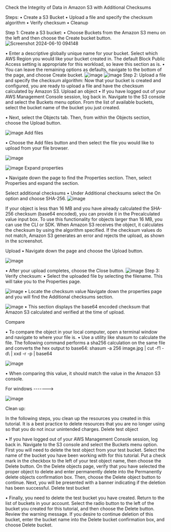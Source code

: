 Check the Integrity of Data in Amazon S3 with Additional Checksums 

Steps:
•	Create a S3 Bucket
•	Upload a file and specify the checksum algorithm
•	Verify checksum
•	Cleanup

Step 1: Create a S3 bucket:
•	Choose Buckets from the Amazon S3 menu on the left and then choose the Create bucket button.
![Screenshot 2024-06-10 094148](https://github.com/AJAYKUMARREDDY7373/My-Training-Projects-Aws-/assets/154115376/a8cab462-b1d6-4d41-aed4-d3c7d89bb896)

•	Enter a descriptive globally unique name for your bucket. Select which AWS Region you would like your bucket created in. The default Block Public Access setting is appropriate for this workload, so leave this section as is.
•	You can leave the remaining options as defaults, navigate to the bottom of the page, and choose Create bucket. 
![image](https://github.com/AJAYKUMARREDDY7373/My-Training-Projects-Aws-/assets/154115376/7218333e-6c5b-4826-95bb-be588013b627)
![image](https://github.com/AJAYKUMARREDDY7373/My-Training-Projects-Aws-/assets/154115376/89c3695c-dfcd-45f4-ac0f-ad2e76ef0291)
Step 2: Upload a file and specify the checksum algorithm:
Now that your bucket is created and configured, you are ready to upload a file and have the checksum calculated by Amazon S3.
Upload an object
•	If you have logged out of your AWS Management Console session, log back in. Navigate to the S3 console and select the Buckets menu option. From the list of available buckets, select the bucket name of the bucket you just created.


•	Next, select the Objects tab. Then, from within the Objects section, choose the Upload button.

![image](https://github.com/AJAYKUMARREDDY7373/My-Training-Projects-Aws-/assets/154115376/10f3b90f-2fbc-42ae-9c4c-2f2f06f50512)
Add files

•	Choose the Add files button and then select the file you would like to upload from your file browser.

![image](https://github.com/AJAYKUMARREDDY7373/My-Training-Projects-Aws-/assets/154115376/adedc20e-ba84-4293-ad44-75028e12e281)


 ![image](https://github.com/AJAYKUMARREDDY7373/My-Training-Projects-Aws-/assets/154115376/a8752aa2-18c4-46b2-b285-3793b4f39faa)
Expand properties

•	Navigate down the page to find the Properties section. Then, select Properties and expand the section.
 
Select additional checksums
•	Under Additional checksums select the On option and choose SHA-256.
![image](https://github.com/AJAYKUMARREDDY7373/My-Training-Projects-Aws-/assets/154115376/a8268e10-2d8b-4ae4-b011-9559f80571cd)


If your object is less than 16 MB and you have already calculated the SHA-256 checksum (base64 encoded), you can provide it in the Precalculated value input box. To use this functionality for objects larger than 16 MB, you can use the CLI or SDK. When Amazon S3 receives the object, it calculates the checksum by using the algorithm specified. If the checksum values do not match, Amazon S3 generates an error and rejects the upload, as shown in the screenshot.

 Upload
•	Navigate down the page and choose the Upload button.

![image](https://github.com/AJAYKUMARREDDY7373/My-Training-Projects-Aws-/assets/154115376/6c88a82c-40a1-4862-aaa1-e0ab8f458717)

•	After your upload completes, choose the Close button.
![image](https://github.com/AJAYKUMARREDDY7373/My-Training-Projects-Aws-/assets/154115376/721c261a-4dac-4ee8-aa81-18921fb694a1)
Step 3: Verify checksum:
•	Select the uploaded file by selecting the filename. This will take you to the Properties page.

![image](https://github.com/AJAYKUMARREDDY7373/My-Training-Projects-Aws-/assets/154115376/a306f294-df8c-4278-9e86-570d10f6fd0f)
•	Locate the checksum value
Navigate down the properties page and you will find the Additional checksums section.

![image](https://github.com/AJAYKUMARREDDY7373/My-Training-Projects-Aws-/assets/154115376/375ac2ec-adae-4ae8-9572-43a7552b5685)
•	This section displays the base64 encoded checksum that Amazon S3 calculated and verified at the time of upload.


Compare

•	To compare the object in your local computer, open a terminal window and navigate to where your file is.
•	Use a utility like shasum to calculate the file. The following command performs a sha256 calculation on the same file and converts the hex output to base64: 
shasum -a 256 image.jpg | cut -f1 -d\ | xxd -r -p | base64

![image](https://github.com/AJAYKUMARREDDY7373/My-Training-Projects-Aws-/assets/154115376/e2d17d40-4cc6-46b4-8f88-abb72275cfcb)

•	When comparing this value, it should match the value in the Amazon S3 console.


For windows ------->

![image](https://github.com/AJAYKUMARREDDY7373/My-Training-Projects-Aws-/assets/154115376/faf0f8ea-0dc2-4fbb-bdc0-f9c8bead74a4)

 
 Clean up:
 
In the following steps, you clean up the resources you created in this tutorial. It is a best practice to delete resources that you are no longer using so that you do not incur unintended charges. 
Delete test object

•	If you have logged out of your AWS Management Console session, log back in. Navigate to the S3 console and select the Buckets menu option. First you will need to delete the test object from your test bucket. Select the name of the bucket you have been working with for this tutorial. Put a check mark in the checkbox to the left of your test object name, then choose the Delete button. On the Delete objects page, verify that you have selected the proper object to delete and enter permanently delete into the Permanently delete objects confirmation box. Then, choose the Delete object button to continue. Next, you will be presented with a banner indicating if the deletion has been successful.
Delete test bucket

•	Finally, you need to delete the test bucket you have created. Return to the list of buckets in your account. Select the radio button to the left of the bucket you created for this tutorial, and then choose the Delete button. Review the warning message. If you desire to continue deletion of this bucket, enter the bucket name into the Delete bucket confirmation box, and choose Delete bucket.
